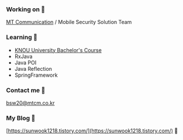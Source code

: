 ### Working on 💼
[MT Communication](http://www.mtcm.co.kr/) / Mobile Security Solution Team

### Learning 🌱
- [KNOU University Bachelor's Course](https://github.com/sunwook1218/KNOU)
- RxJava
- Java POI
- Java Reflection
- SpringFramework

### Contact me 📨
bsw20@mtcm.co.kr

### My Blog 📑
[https://sunwook1218.tistory.com/](https://sunwook1218.tistory.com/) 🌻
